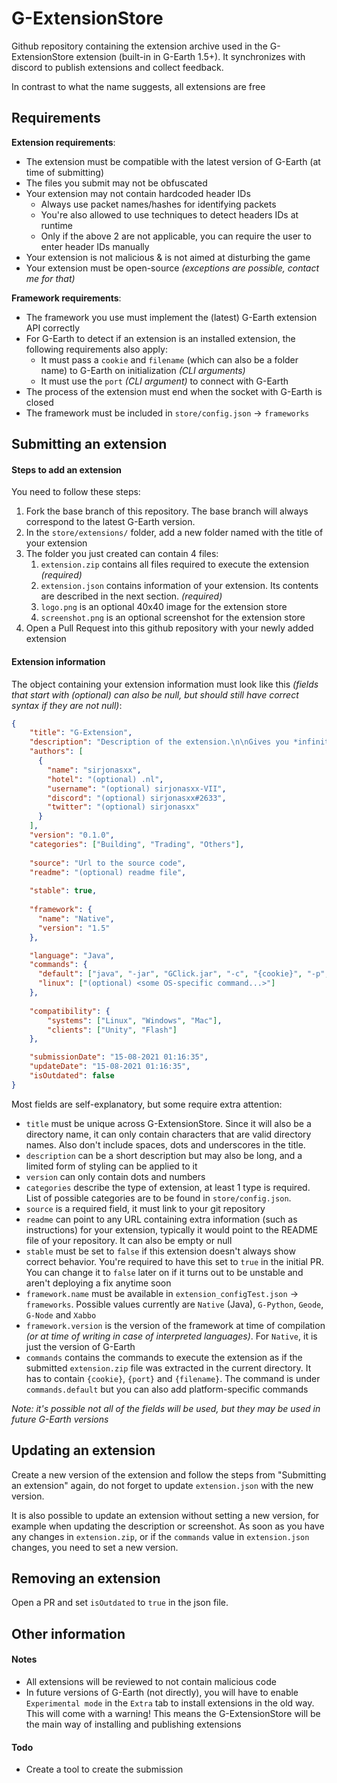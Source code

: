# G-ExtensionStore

Github repository containing the extension archive used in the G-ExtensionStore extension (built-in in G-Earth 1.5+). It synchronizes with discord to publish extensions and collect feedback.

In contrast to what the name suggests, all extensions are free

## Requirements
**Extension requirements**:

* The extension must be compatible with the latest version of G-Earth (at time of submitting)
* The files you submit may not be obfuscated
* Your extension may not contain hardcoded header IDs
   * Always use packet names/hashes for identifying packets
   * You're also allowed to use techniques to detect headers IDs at runtime
   * Only if the above 2 are not applicable, you can require the user to enter header IDs manually
* Your extension is not malicious & is not aimed at disturbing the game
* Your extension must be open-source _(exceptions are possible, contact me for that)_

**Framework requirements**:
* The framework you use must implement the (latest) G-Earth extension API correctly
* For G-Earth to detect if an extension is an installed extension, the following requirements also apply:
    * It must pass a `cookie` and `filename` (which can also be a folder name) to G-Earth on initialization *(CLI arguments)*
    * It must use the `port` *(CLI argument)* to connect with G-Earth
* The process of the extension must end when the socket with G-Earth is closed
* The framework must be included in `store/config.json` -> `frameworks`

## Submitting an extension

#### Steps to add an extension

You need to follow these steps:
1. Fork the base branch of this repository. The base branch will always correspond to the latest G-Earth version.
2. In the `store/extensions/` folder, add a new folder named with the title of your extension
3. The folder you just created can contain 4 files:
    1. `extension.zip` contains all files required to execute the extension *(required)*
    2. `extension.json` contains information of your extension. Its contents are described in the next section. *(required)*
    3. `logo.png` is an optional 40x40 image for the extension store 
    4. `screenshot.png` is an optional screenshot for the extension store
5. Open a Pull Request into this github repository with your newly added extension


#### Extension information
The object containing your extension information must look like this *(fields that start with (optional) can also be null, but should still have correct syntax if they are not null)*:
```json
{
    "title": "G-Extension",
    "description": "Description of the extension.\n\nGives you *infinite coins* and much more...",
    "authors": [
      {
        "name": "sirjonasxx",
        "hotel": "(optional) .nl",
        "username": "(optional) sirjonasxx-VII",
        "discord": "(optional) sirjonasxx#2633",
        "twitter": "(optional) sirjonasxx"
      }
    ],
    "version": "0.1.0",
    "categories": ["Building", "Trading", "Others"],
    
    "source": "Url to the source code",
    "readme": "(optional) readme file",
    
    "stable": true,
    
    "framework": {
      "name": "Native",
      "version": "1.5"
    },

    "language": "Java",
    "commands": {
      "default": ["java", "-jar", "GClick.jar", "-c", "{cookie}", "-p", "{port}", "-f", "{filename}"],
      "linux": ["(optional) <some OS-specific command...>"]
    },
    
    "compatibility": {
        "systems": ["Linux", "Windows", "Mac"],
        "clients": ["Unity", "Flash"]
    },

    "submissionDate": "15-08-2021 01:16:35",
    "updateDate": "15-08-2021 01:16:35",
    "isOutdated": false
}
```
Most fields are self-explanatory, but some require extra attention:
* `title` must be unique across G-ExtensionStore. Since it will also be a directory name, it can only contain characters that are valid directory names. Also don't include spaces, dots and underscores in the title.
* `description` can be a short description but may also be long, and a limited form of styling can be applied to it
* `version` can only contain dots and numbers
* `categories` describe the type of extension, at least 1 type is required. List of possible categories are to be found in `store/config.json`.
* `source` is a required field, it must link to your git repository
* `readme` can point to any URL containing extra information (such as instructions) for your extension, typically it would point to the README file of your repository. It can also be empty or null
* `stable` must be set to `false` if this extension doesn't always show correct behavior. You're required to have this set to `true` in the initial PR. You can change it to `false` later on if it turns out to be unstable and aren't deploying a fix anytime soon
* `framework.name` must be available in `extension_configTest.json` -> `frameworks`. Possible values currently are `Native` (Java), `G-Python`, `Geode`, `G-Node` and `Xabbo`
* `framework.version` is the version of the framework at time of compilation *(or at time of writing in case of interpreted languages)*. For `Native`, it is just the version of G-Earth
* `commands` contains the commands to execute the extension as if the submitted `extension.zip` file was extracted in the current directory. It has to contain `{cookie}`, `{port}` and `{filename}`. The command is under `commands.default` but you can also add platform-specific commands

*Note: it's possible not all of the fields will be used, but they may be used in future G-Earth versions*


## Updating an extension

Create a new version of the extension and follow the steps from "Submitting an extension" again, do not forget to update `extension.json` with the new version.

It is also possible to update an extension without setting a new version, for example when updating the description or screenshot. As soon as you have any changes in `extension.zip`, or if the `commands` value in `extension.json` changes, you need to set a new version.


## Removing an extension

Open a PR and set `isOutdated` to `true` in the json file.

## Other information

#### Notes
* All extensions will be reviewed to not contain malicious code
* In future versions of G-Earth (not directly), you will have to enable `Experimental mode` in the `Extra` tab to install extensions in the old way. This will come with a warning! This means the G-ExtensionStore will be the main way of installing and publishing extensions

#### Todo
* Create a tool to create the submission
